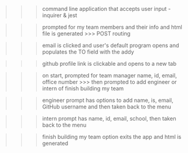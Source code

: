 >>> command line application that accepts user input - inquirer & jest  

>>> prompted for my team members and their info and html file is generated 
        >>> POST routing 

>>> email is clicked and user's default program opens and populates the TO field with the addy 

>>> github profile link is clickable and opens to a new tab

>>> on start, prompted for team manager name, id, email, office number 
        >>> then prompted to add engineer or intern of finish building my team 

>>> engineer prompt has options to add name, is, email, GitHub username and then taken back to the menu 

>>> intern prompt has name, id, email, school, then taken back to the menu 

>>> finish building my team option exits the app and html is generated 